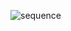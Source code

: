 ![sequence](https://user-images.githubusercontent.com/78848865/107765328-9e477e80-6d57-11eb-97d2-032c8fbb30c7.jpeg)
